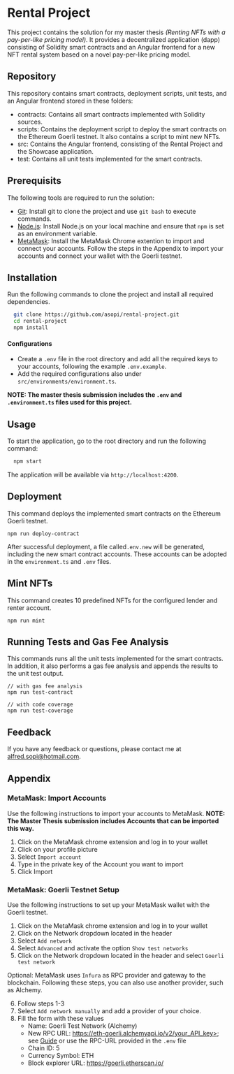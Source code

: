# Rental Project

This project contains the solution for my master thesis _(Renting NFTs with a pay-per-like pricing model)_.
It provides a decentralized application (dapp) consisting of Solidity smart contracts and an Angular frontend for a new NFT rental system based on a novel pay-per-like pricing model.

## Repository

This repository contains smart contracts, deployment scripts, unit tests, and an Angular frontend stored in these folders:

- contracts: Contains all smart contracts implemented with Solidity sources.
- scripts: Contains the deployment script to deploy the smart contracts on the Ethereum Goerli testnet. It also contains a script to mint new NFTs.
- src: Contains the Angular frontend, consisting of the Rental Project and the Showcase application.
- test: Contains all unit tests implemented for the smart contracts.

## Prerequisits

The following tools are required to run the solution:

- [Git](https://git-scm.com/): Install git to clone the project and use `git bash` to execute commands.
- [Node.js](https://nodejs.org/en/): Install Node.js on your local machine and ensure that `npm` is set as an environment variable.
- [MetaMask](https://metamask.io/): Install the MetaMask Chrome extention to import and connect your accounts.
  Follow the steps in the Appendix to import your accounts and connect your wallet with the Goerli testnet.

## Installation

Run the following commands to clone the project and install all required dependencies.

```bash
  git clone https://github.com/asopi/rental-project.git
  cd rental-project
  npm install
```

#### Configurations

- Create a `.env` file in the root directory and add all the required keys to your accounts, following the example `.env.example`.
- Add the required configurations also under `src/environments/environment.ts`.

**NOTE: The master thesis submission includes the `.env` and `.environment.ts` files used for this project.**

## Usage

To start the application, go to the root directory and run the following command:

```bash
  npm start
```

The application will be available via `http://localhost:4200`.

## Deployment

This command deploys the implemented smart contracts on the Ethereum Goerli testnet.

```shell
npm run deploy-contract
```

After successful deployment, a file called`.env.new` will be generated, including the new smart contract accounts.
These accounts can be adopted in the `environment.ts` and `.env` files.

## Mint NFTs

This command creates 10 predefined NFTs for the configured lender and renter account.

```shell
npm run mint
```

## Running Tests and Gas Fee Analysis

This commands runs all the unit tests implemented for the smart contracts. In addition, it also performs a gas fee analysis and appends the results to the unit test output.

```shell
// with gas fee analysis
npm run test-contract

// with code coverage
npm run test-coverage
```

## Feedback

If you have any feedback or questions, please contact me at alfred.sopi@hotmail.com.

## Appendix

### MetaMask: Import Accounts

Use the following instructions to import your accounts to MetaMask.
**NOTE: The Master Thesis submission includes Accounts that can be imported this way.**

1. Click on the MetaMask chrome extension and log in to your wallet
2. Click on your profile picture
3. Select `Import account`
4. Type in the private key of the Account you want to import
5. Click Import

### MetaMask: Goerli Testnet Setup

Use the following instructions to set up your MetaMask wallet with the Goerli testnet.

1. Click on the MetaMask chrome extension and log in to your wallet
2. Click on the Network dropdown located in the header
3. Select `Add network`
4. Select `Advanced` and activate the option `Show test networks`
5. Click on the Network dropdown located in the header and select `Goerli test network`

Optional: MetaMask uses `Infura` as RPC provider and gateway to the blockchain. Following these steps, you can also use another provider, such as Alchemy.

6. Follow steps 1-3
7. Select `Add network manually` and add a provider of your choice.
8. Fill the form with these values
   - Name: Goerli Test Network (Alchemy)
   - New RPC URL: https://eth-goerli.alchemyapi.io/v2/your_API_key>; see [Guide](https://docs.alchemy.com/docs/how-to-add-alchemy-rpc-endpoints-to-metamask/) or use the RPC-URL provided in the `.env` file
   - Chain ID: 5
   - Currency Symbol: ETH
   - Block explorer URL: https://goerli.etherscan.io/
